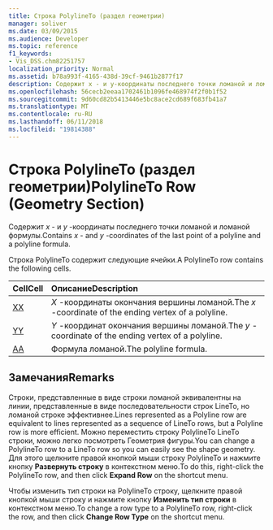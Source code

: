 ```yaml
---
title: Строка PolylineTo (раздел геометрии)
manager: soliver
ms.date: 03/09/2015
ms.audience: Developer
ms.topic: reference
f1_keywords:
- Vis_DSS.chm82251757
localization_priority: Normal
ms.assetid: b78a993f-4165-438d-39cf-9461b2877f17
description: Содержит x - и y-координаты последнего точки ломаной и ломаной формулы.
ms.openlocfilehash: 56cecb2eeaa1702461b1096fe468974f2f0b1f52
ms.sourcegitcommit: 9d60cd82b5413446e5bc8ace2cd689f683fb41a7
ms.translationtype: MT
ms.contentlocale: ru-RU
ms.lasthandoff: 06/11/2018
ms.locfileid: "19814388"
---
```

# <a name="polylineto-row-geometry-section"></a><span data-ttu-id="063f5-103">Строка PolylineTo (раздел геометрии)</span><span class="sxs-lookup"><span data-stu-id="063f5-103">PolylineTo Row (Geometry Section)</span></span>

<span data-ttu-id="063f5-104">Содержит *x* - и *y* -координаты последнего точки ломаной и ломаной формулы.</span><span class="sxs-lookup"><span data-stu-id="063f5-104">Contains  *x*  - and  *y*  -coordinates of the last point of a polyline and a polyline formula.</span></span> 
  
<span data-ttu-id="063f5-105">Строка PolylineTo содержит следующие ячейки.</span><span class="sxs-lookup"><span data-stu-id="063f5-105">A PolylineTo row contains the following cells.</span></span>
  
|<span data-ttu-id="063f5-106">**Cell**</span><span class="sxs-lookup"><span data-stu-id="063f5-106">**Cell**</span></span>|<span data-ttu-id="063f5-107">**Описание**</span><span class="sxs-lookup"><span data-stu-id="063f5-107">**Description**</span></span>|
|:-----|:-----|
|[<span data-ttu-id="063f5-108">X</span><span class="sxs-lookup"><span data-stu-id="063f5-108">X</span></span>](x-cell-geometry-section.md) <br/> |<span data-ttu-id="063f5-109">*X* -координаты окончания вершины ломаной.</span><span class="sxs-lookup"><span data-stu-id="063f5-109">The  *x*  -coordinate of the ending vertex of a polyline.</span></span>  <br/> |
|[<span data-ttu-id="063f5-110">Y</span><span class="sxs-lookup"><span data-stu-id="063f5-110">Y</span></span>](y-cell-geometry-section.md) <br/> |<span data-ttu-id="063f5-111">*Y* -координат окончания вершины ломаной.</span><span class="sxs-lookup"><span data-stu-id="063f5-111">The  *y*  -coordinate of the ending vertex of a polyline.</span></span>  <br/> |
|[<span data-ttu-id="063f5-112">A</span><span class="sxs-lookup"><span data-stu-id="063f5-112">A</span></span>](a-cell-geometry-section.md) <br/> |<span data-ttu-id="063f5-113">Формула ломаной.</span><span class="sxs-lookup"><span data-stu-id="063f5-113">The polyline formula.</span></span>  <br/> |
   
## <a name="remarks"></a><span data-ttu-id="063f5-114">Замечания</span><span class="sxs-lookup"><span data-stu-id="063f5-114">Remarks</span></span>

<span data-ttu-id="063f5-115">Строки, представленные в виде строки ломаной эквивалентны на линии, представленные в виде последовательности строк LineTo, но ломаной строке эффективнее.</span><span class="sxs-lookup"><span data-stu-id="063f5-115">Lines represented as a Polyline row are equivalent to lines represented as a sequence of LineTo rows, but a Polyline row is more efficient.</span></span> <span data-ttu-id="063f5-116">Можно переместить строку PolylineTo LineTo строки, можно легко посмотреть Геометрия фигуры.</span><span class="sxs-lookup"><span data-stu-id="063f5-116">You can change a PolylineTo row to a LineTo row so you can easily see the shape geometry.</span></span> <span data-ttu-id="063f5-117">Для этого щелкните правой кнопкой мыши строку PolylineTo и нажмите кнопку **Развернуть строку** в контекстном меню.</span><span class="sxs-lookup"><span data-stu-id="063f5-117">To do this, right-click the PolylineTo row, and then click **Expand Row** on the shortcut menu.</span></span> 
  
<span data-ttu-id="063f5-118">Чтобы изменить тип строки на PolylineTo строку, щелкните правой кнопкой мыши строку и нажмите кнопку **Изменить тип строки** в контекстном меню.</span><span class="sxs-lookup"><span data-stu-id="063f5-118">To change a row type to a PolylineTo row, right-click the row, and then click **Change Row Type** on the shortcut menu.</span></span> 
  

